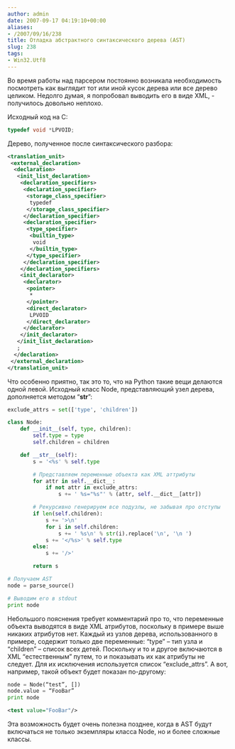 ```yaml
---
author: admin
date: 2007-09-17 04:19:10+00:00
aliases:
- /2007/09/16/238
title: Отладка абстрактного синтаксического дерева (AST)
slug: 238
tags:
- Win32.Utf8
---
```


Во время работы над парсером постоянно возникала необходимость посмотреть как выглядит тот или иной кусок дерева или все дерево целиком. Недолго думая, я попробовал выводить его в виде XML, - получилось довольно неплохо.

Исходный код на C:

```cpp
typedef void *LPVOID;
```

Дерево, полученное после синтаксического разбора:

```xml
<translation_unit>
 <external_declaration>
  <declaration>
   <init_list_declaration>
    <declaration_specifiers>
     <declaration_specifier>
      <storage_class_specifier>
       typedef
      </storage_class_specifier>
     </declaration_specifier>
     <declaration_specifier>
      <type_specifier>
       <builtin_type>
        void
       </builtin_type>
      </type_specifier>
     </declaration_specifier>
    </declaration_specifiers>
    <init_declarator>
     <declarator>
      <pointer>
       *
      </pointer>
      <direct_declarator>
       LPVOID
      </direct_declarator>
     </declarator>
    </init_declarator>
   </init_list_declaration>
   ;
  </declaration>
 </external_declaration>
</translation_unit>
```

<!--more-->

Что особенно приятно, так это то, что на Python такие вещи делаются одной левой. Исходный класс Node, представляющий узел дерева, дополняется методом “__str__”:

```python
exclude_attrs = set(['type', 'children'])

class Node:
    def __init__(self, type, children):
        self.type = type
        self.children = children

    def __str__(self):
        s = '<%s' % self.type

        # Представляем переменные объекта как XML аттрибуты
        for attr in self.__dict__:
            if not attr in exclude_attrs:
                s += ' %s="%s"' % (attr, self.__dict__[attr])

        # Рекурсивно генерируем все подузлы, не забывая про отступы
        if len(self.children):
            s += '>\n'
            for i in self.children:
                s += ' %s\n' % str(i).replace('\n', '\n ')
            s += '</%s>' % self.type
        else:
            s += '/>'

        return s

# Получаем AST
node = parse_source()

# Выводим его в stdout
print node
```

Небольшого пояснения требует комментарий про то, что переменные объекта выводятся в виде XML атрибутов, поскольку в примере выше никаких атрибутов нет. Каждый из узлов дерева, использованного в примере, содержит только две переменные: “type” – тип узла и “children” – список всех детей. Поскольку и то и другое включаются в XML “естественным” путем, то и показывать их как атрибуты не следует. Для их исключения используется список “exclude_attrs”. 
А вот, например, такой объект будет показан по-другому:

```python
node = Node(“test”, [])
node.value = “FooBar”
print node
```

```xml
<test value="FooBar"/>
```

Эта возможность будет очень полезна позднее, когда в AST будут включаться не только экземпляры класса Node, но и более сложные классы.
